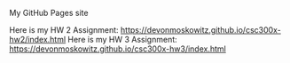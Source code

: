 My GitHub Pages site

Here is my HW 2 Assignment: https://devonmoskowitz.github.io/csc300x-hw2/index.html
Here is my HW 3 Assignment: https://devonmoskowitz.github.io/csc300x-hw3/index.html
